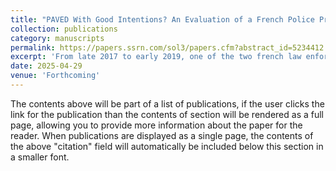```yaml
---
title: "PAVED With Good Intentions? An Evaluation of a French Police Predictive Policing System"
collection: publications
category: manuscripts
permalink: https://papers.ssrn.com/sol3/papers.cfm?abstract_id=5234412
excerpt: 'From late 2017 to early 2019, one of the two french law enforcement agencies (the Gendarmerie) tested in 11 out of 101 departments a predictive policing system named PAVED. The system designed by the Gendarmerie predicts burglaries and vehicle thefts with the stated objective of better allocating patrols and thus increasing deterrence. We use month-law enforcement jurisdiction area panel data to evaluate whether the system produces the expected reduction in these thefts. Using a TWFE approach and considering several alternative counterfactuals, our results consistently indicate no detectable effect of PAVED on burglaries. With regard to vehicle theft, small variations are observed following the implementation of PAVED, but these variations are not consistent or robust across the different counterfactuals considered.'
date: 2025-04-29
venue: 'Forthcoming'
---
```

The contents above will be part of a list of publications, if the user clicks the link for the publication than the contents of section will be rendered as a full page, allowing you to provide more information about the paper for the reader. When publications are displayed as a single page, the contents of the above "citation" field will automatically be included below this section in a smaller font.
